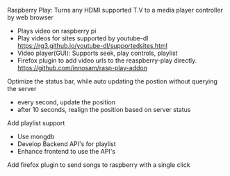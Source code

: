 Raspberry Play: Turns any HDMI supported T.V to a media player controller by web browser

- Plays video on raspberry pi
- Play videos for sites supported by youtube-dl
  https://rg3.github.io/youtube-dl/supportedsites.html
- Video player(GUI): Supports seek, play controls, playlist 
- Firefox plugin to add video urls to the reaspberry-play directly.
  https://github.com/innosam/rasp-play-addon

Optimize the status bar, while auto updating the postion without querying the server
- every second, update the position
- after 10 seconds, realign the position based on server status

Add playlist support
- Use mongdb
- Develop Backend API's for playlist
- Enhance frontend to use the API's

Add firefox plugin to send songs to raspberry with a single click
